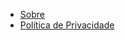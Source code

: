 - [Sobre](https://github.com/BrinaTheBot/brina/wiki)
- [Política de Privacidade](https://github.com/BrinaTheBot/brina/wiki/Política-de-Privacidade)
